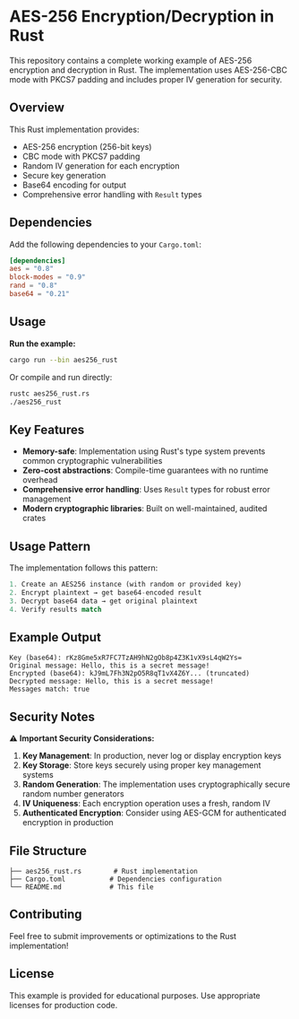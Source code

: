 # AES-256 Encryption/Decryption in Rust

This repository contains a complete working example of AES-256 encryption and decryption in Rust. The implementation uses AES-256-CBC mode with PKCS7 padding and includes proper IV generation for security.

## Overview

This Rust implementation provides:
- AES-256 encryption (256-bit keys)
- CBC mode with PKCS7 padding
- Random IV generation for each encryption
- Secure key generation
- Base64 encoding for output
- Comprehensive error handling with `Result` types

## Dependencies

Add the following dependencies to your `Cargo.toml`:

```toml
[dependencies]
aes = "0.8"
block-modes = "0.9"
rand = "0.8"
base64 = "0.21"
```

## Usage

**Run the example:**
```bash
cargo run --bin aes256_rust
```

Or compile and run directly:
```bash
rustc aes256_rust.rs
./aes256_rust
```

## Key Features

- **Memory-safe**: Implementation using Rust's type system prevents common cryptographic vulnerabilities
- **Zero-cost abstractions**: Compile-time guarantees with no runtime overhead
- **Comprehensive error handling**: Uses `Result` types for robust error management
- **Modern cryptographic libraries**: Built on well-maintained, audited crates

## Usage Pattern

The implementation follows this pattern:

```rust
1. Create an AES256 instance (with random or provided key)
2. Encrypt plaintext → get base64-encoded result
3. Decrypt base64 data → get original plaintext
4. Verify results match
```

## Example Output

```
Key (base64): rKz8Gme5xR7FC7TzAH9hN2gOb8p4Z3K1vX9sL4qW2Ys=
Original message: Hello, this is a secret message!
Encrypted (base64): kJ9mL7Fh3N2pO5R8qT1vX4Z6Y... (truncated)
Decrypted message: Hello, this is a secret message!
Messages match: true
```

## Security Notes

⚠️ **Important Security Considerations:**

1. **Key Management**: In production, never log or display encryption keys
2. **Key Storage**: Store keys securely using proper key management systems
3. **Random Generation**: The implementation uses cryptographically secure random number generators
4. **IV Uniqueness**: Each encryption operation uses a fresh, random IV
5. **Authenticated Encryption**: Consider using AES-GCM for authenticated encryption in production

## File Structure

```
├── aes256_rust.rs        # Rust implementation
├── Cargo.toml           # Dependencies configuration
└── README.md            # This file
```

## Contributing

Feel free to submit improvements or optimizations to the Rust implementation!

## License

This example is provided for educational purposes. Use appropriate licenses for production code. 